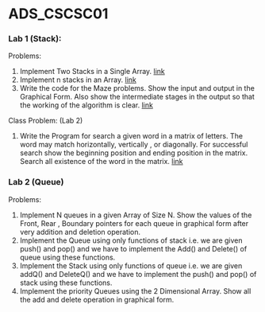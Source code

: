 # ADS_CSCSC01

### Lab 1 (Stack):
Problems: 
1. Implement Two Stacks in a Single Array. [link](https://github.com/jiisanatNSUT/ADS_CSCSC01/blob/main/stack/two_stack_in_array.py)
2. Implement n stacks in an Array. [link](https://github.com/jiisanatNSUT/ADS_CSCSC01/blob/main/stack/n_stack_in_array.py)
3. Write the code for the Maze problems. Show the input and output in the Graphical Form. Also show the intermediate stages in the output so that the working of the algorithm is clear. [link](https://github.com/jiisanatNSUT/ADS_CSCSC01/blob/main/stack/maze.py)

Class Problem: (Lab 2)
1. Write the Program for search a given word in a matrix of letters. The word may match horizontally, vertically , or diagonally. For successful search show the beginning position and ending position in the matrix. Search all existence of the word in the matrix. [link](https://github.com/jiisanatNSUT/ADS_CSCSC01/blob/main/stack/search_in_2d_matrix.py)

### Lab 2 (Queue)
Problems:
1. Implement N queues in a given Array of Size N. Show the values of the Front, Rear , Boundary pointers for each queue in graphical form after very addition and deletion operation.
2. Implement the Queue using only functions of stack i.e. we are given push() and pop() and we have to implement the Add() and Delete() of queue using these functions.
3. Implement the Stack using only functions of queue i.e. we are given addQ() and DeleteQ() and we have to implement the push() and pop() of stack using these functions.
4. Implement the priority Queues using the 2 Dimensional Array. Show all the add and delete operation in graphical form.

